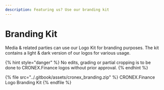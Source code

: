 ```yaml
---
description: Featuring us? Use our branding kit
---
```


# Branding Kit

Media & related parties can use our Logo Kit for branding purposes. The kit contains a light & dark version of our logos for various usage.

{% hint style="danger" %}
No edits, grading or partial cropping is to be done to CRONEX.Finance logos without prior approval.
{% endhint %}

{% file src="../.gitbook/assets/cronex_branding.zip" %}
CRONEX.Finance Logo Branding Kit
{% endfile %}

